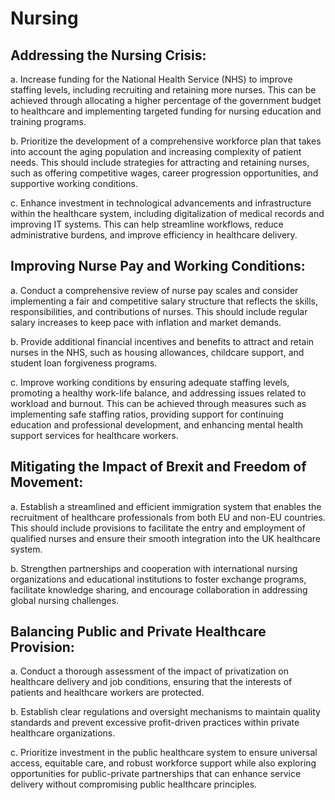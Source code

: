 # Nursing
## Addressing the Nursing Crisis:

a. Increase funding for the National Health Service (NHS) to improve staffing levels, including recruiting and retaining more nurses. This can be achieved through allocating a higher percentage of the government budget to healthcare and implementing targeted funding for nursing education and training programs.

b. Prioritize the development of a comprehensive workforce plan that takes into account the aging population and increasing complexity of patient needs. This should include strategies for attracting and retaining nurses, such as offering competitive wages, career progression opportunities, and supportive working conditions.

c. Enhance investment in technological advancements and infrastructure within the healthcare system, including digitalization of medical records and improving IT systems. This can help streamline workflows, reduce administrative burdens, and improve efficiency in healthcare delivery.

## Improving Nurse Pay and Working Conditions:

a. Conduct a comprehensive review of nurse pay scales and consider implementing a fair and competitive salary structure that reflects the skills, responsibilities, and contributions of nurses. This should include regular salary increases to keep pace with inflation and market demands.

b. Provide additional financial incentives and benefits to attract and retain nurses in the NHS, such as housing allowances, childcare support, and student loan forgiveness programs.

c. Improve working conditions by ensuring adequate staffing levels, promoting a healthy work-life balance, and addressing issues related to workload and burnout. This can be achieved through measures such as implementing safe staffing ratios, providing support for continuing education and professional development, and enhancing mental health support services for healthcare workers.

## Mitigating the Impact of Brexit and Freedom of Movement:

a. Establish a streamlined and efficient immigration system that enables the recruitment of healthcare professionals from both EU and non-EU countries. This should include provisions to facilitate the entry and employment of qualified nurses and ensure their smooth integration into the UK healthcare system.

b. Strengthen partnerships and cooperation with international nursing organizations and educational institutions to foster exchange programs, facilitate knowledge sharing, and encourage collaboration in addressing global nursing challenges.

## Balancing Public and Private Healthcare Provision:

a. Conduct a thorough assessment of the impact of privatization on healthcare delivery and job conditions, ensuring that the interests of patients and healthcare workers are protected.

b. Establish clear regulations and oversight mechanisms to maintain quality standards and prevent excessive profit-driven practices within private healthcare organizations.

c. Prioritize investment in the public healthcare system to ensure universal access, equitable care, and robust workforce support while also exploring opportunities for public-private partnerships that can enhance service delivery without compromising public healthcare principles.
